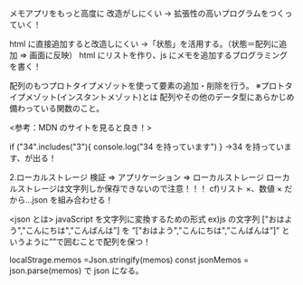 メモアプリをもっと高度に
改造がしにくい → 拡張性の高いプログラムをつくっていく！

html に直接追加すると改造しにくい
→「状態」を活用する。（状態＝配列に追加 ⇒ 画面に反映）
html にリストを作り、js にメモを追加するプログラミングを書く！

配列のもつプロトタイプメゾットを使って要素の追加・削除を行う。
※プロトタイプメゾット(インスタントメゾット)とは
配列やその他のデータ型にあらかじめ備わっている関数のこと。

<参考：MDN のサイトを見ると良き！>

if ("34".includes("3"){
console.log("34 を持っています")
}
→34 を持っています、が出る！

2.ローカルストレージ
検証 ⇒ アプリケーション ⇒ ローカルストレージ
ローカルストレージは文字列しか保存できないので注意！！！
cf)リスト ×、数値 ×
だから…json を組み合わせる！

<json とは>
javaScript を文字列に変換するための形式
ex)js の文字列
["おはよう","こんにちは",”こんばんは”]
を
”["おはよう","こんにちは",”こんばんは”]”
というように””で囲むことで配列を保つ！

localStrage.memos =Json.stringify(memos)
const jsonMemos = json.parse(memos)
で json になる。
